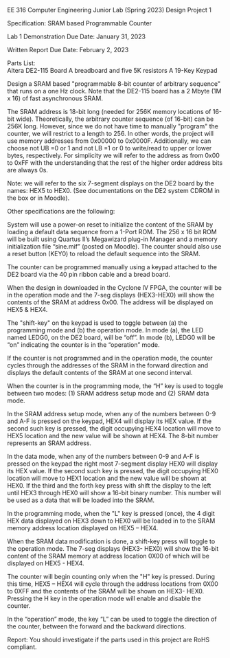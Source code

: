 EE 316 Computer Engineering Junior Lab (Spring 2023)
Design Project 1

Specification:  SRAM based Programmable Counter

Lab 1
Demonstration Due Date:        January 31, 2023 

Written Report
Due Date:               February 2, 2023         

Parts
List:       
 Altera DE2-115  Board
 A breadboard  and five 5K resistors
 A 19-Key Keypad


Design a SRAM based "programmable 8-bit counter of arbitrary
sequence" that runs on a one Hz clock. Note that the DE2-115 board has a 2
Mbyte (1M x 16) of fast asynchronous SRAM. 

The SRAM address is 18-bit long (needed for 256K memory locations of
16-bit wide). Theoretically, the arbitrary counter sequence (of 16-bit) can be 256K
long. However, since we do not have time to manually "program" the
counter, we will restrict to a length to 256. In other words, the project will
use memory addresses from 0x00000 to 0x0000F. 
Additionally, we can choose  not UB =0 or 1 and not LB =1 or 0 to write/read to upper or lower bytes, respectively. For simplicity we will refer to the address
as from 0x00 to 0xFF with the understanding that the rest of the higher order
address bits are always 0s. 

Note: we will refer to the six 7-segment displays on the DE2 board by the
names: HEX5 to HEX0. (See documentations on the DE2 system CDROM in the box or
in Moodle).

Other specifications are the following:
     
System will use a power-on reset to initialize
the content of the SRAM by loading a default data sequence from a 1-Port ROM. 
The 256 x 16 bit ROM will be built using Quartus II’s Megawizard plug-in Manager and a memory initialization file “sine.mif”
(posted on Moodle). The counter should also use a reset button (KEY0) to reload the default sequence into the SRAM.

 The counter can be programmed manually using a keypad attached to
     the DE2 board via the 40 pin ribbon cable and a bread board.  

 When the design in downloaded in the Cyclone IV FPGA, the counter
     will be in the operation mode and the 7-seg displays (HEX3-HEX0)
     will show the contents of the SRAM at address 0x00. The address will be
     displayed on HEX5 & HEX4.




 The "shift-key" on the keypad is used to toggle
     between (a) the programming mode and (b) the operation mode.
     In mode (a), the LED named LEDG0, on the DE2 board, will be “off”. In mode
     (b), LEDG0 will be “on” indicating the counter is in the “operation” mode.
     

 If the
     counter is not programmed and in the operation mode, the counter cycles
     through the addresses of the SRAM in the forward direction and displays
     the default contents of the SRAM at one second interval.

 When the counter is in the
     programming mode, the “H” key is used to toggle between two
     modes: (1) SRAM address setup mode and (2) SRAM data mode.




 In the SRAM address setup mode, when any of the numbers between 0-9
     and A-F is pressed on the keypad, HEX4 will display its HEX value. If the
     second such key is pressed, the digit occupying HEX4 location will move to
     HEX5 location and the new value will be shown at HEX4. The 8-bit
     number represents an SRAM address.

 In the data mode, when any of the numbers between 0-9 and A-F is
     pressed on the keypad the right most 7-segment display HEX0 will display
     its HEX value. If the second such key is pressed, the digit occupying HEX0
     location will move to HEX1 location and the new value will be shown at HEX0.
     If the third and the forth key press with shift the display to the
     left until HEX3 through HEX0 will show a 16-bit
     binary number. This number will be used as a data that will be loaded into
     the SRAM.




 In the programming mode, when the "L" key is pressed (once), the 4 digit HEX data
     displayed on HEX3 down to HEX0 will be loaded in to the SRAM memory
     address location displayed on HEX5 – HEX4. 


 When the SRAM data modification is done, a shift-key press will toggle
     to the operation mode. The 7-seg displays (HEX3- HEX0) will show the 16-bit content of the
     SRAM memory at address location 0X00 of which will be displayed on HEX5 - HEX4.
     

 The counter will begin counting only when the "H" key is
     pressed.  During this time, HEX5 – HEX4
     will cycle through the address locations from 0X00 to 0XFF and the
     contents of the SRAM will be shown on HEX3- HEX0. Pressing the H key in the operation mode will enable and disable
     the counter. 

 In the “operation” mode, the key “L” can
     be used to toggle the direction of the counter, between the forward and
     the backward directions.



Report:
You should investigate if the parts used in this project are RoHS compliant.
